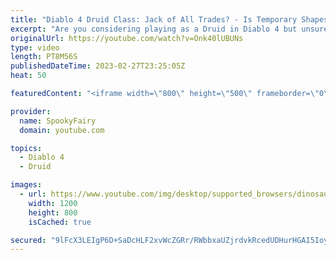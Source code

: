 ```yaml
---
title: "Diablo 4 Druid Class: Jack of All Trades? - Is Temporary Shapeshifting Weird?"
excerpt: "Are you considering playing as a Druid in Diablo 4 but unsure if it's fun, powerful, or one of those Jack of All Trades and Master of ..."
originalUrl: https://youtube.com/watch?v=Onk40lUBUNs
type: video
length: PT8M56S
publishedDateTime: 2023-02-27T23:25:05Z
heat: 50

featuredContent: "<iframe width=\"800\" height=\"500\" frameborder=\"0\" src=\"https://www.youtube.com/embed/Onk40lUBUNs\" allow=\"accelerometer; autoplay; encrypted-media; gyroscope; picture-in-picture\" allowfullscreen></iframe>"

provider:
  name: SpookyFairy
  domain: youtube.com

topics:
  - Diablo 4
  - Druid

images:
  - url: https://www.youtube.com/img/desktop/supported_browsers/dinosaur.png
    width: 1200
    height: 800
    isCached: true

secured: "9lFcX3LEIgP6D+SaDcHLF2xvWcZGRr/RWbbxaUZjrdvkRcedUDHurHGAI5Ioy6ZHda7QxtQDwPgcZdudmBj2t9CpxFBGCYdTT7EMYVlCy5Etkik6j7q/6CcJVL4Kej7119q0I4uXKkazp/nza0x9Gs6Svvq/EOTSsTK4fGuFxLpGTv1X5k5l9xhpDS5nsnay8TNPB55SACgsWLPlpjkA162CF+hOSSuZ4xB/O+aX+fhGq6sHjCE7jk59Y5ORc1k6l9WhysaW/3QpZ5FNrDN36vrLZPuBNiFKovgOGMxUgluH34wiGikEYNX1PIxq//YIdMqeZy7Ao5SojcUCspvFp6hS6bzAU7dAGGvQ5K4vAwkbvUBZRoxsLQ9ajFaBAIkKuN2mQ/7h29VeKUncFanodtkZk8Q0kF7MKRTp+Ei5FV4=;Ef/YInLtLzvhypS1UGReTw=="
---
```


